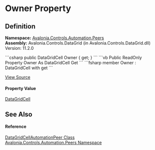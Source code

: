 # Owner Property




## Definition
**Namespace:** <a href="N_Avalonia_Controls_Automation_Peers">Avalonia.Controls.Automation.Peers</a>  
**Assembly:** Avalonia.Controls.DataGrid (in Avalonia.Controls.DataGrid.dll) Version: 11.2.0

<Tabs groupId="api-code-preview">
<TabItem value="csharp" label="C#">
```csharp
public DataGridCell Owner { get; }
```
</TabItem>
<TabItem value="vb" label="VB">
```vb
Public ReadOnly Property Owner As DataGridCell
	Get
```
</TabItem>
<TabItem value="fsharp" label="F#">
```fsharp
member Owner : DataGridCell with get
```
</TabItem>
</Tabs>



<a href="https://github.com/AvaloniaUI/Avalonia/tree/master/src/Avalonia.Controls.DataGrid/Automation/Peers/DataGridCellAutomationPeer.cs#L12" title="View the source code">View Source</a>



#### Property Value
<a href="T_Avalonia_Controls_DataGridCell">DataGridCell</a>

## See Also


#### Reference
<a href="T_Avalonia_Controls_Automation_Peers_DataGridCellAutomationPeer">DataGridCellAutomationPeer Class</a>  
<a href="N_Avalonia_Controls_Automation_Peers">Avalonia.Controls.Automation.Peers Namespace</a>  

